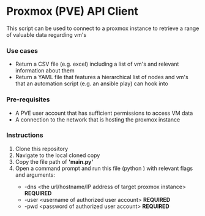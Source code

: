 
# Proxmox (PVE) API Client

This script can be used to connect to a proxmox instance to retrieve a range of valuable data regarding vm's

### Use cases
* Return a CSV file (e.g. excel) including a list of vm's and relevant information about them
* Return a YAML file that features a hierarchical list of nodes and vm's that an automation script (e.g. an ansible play) can hook into  

### Pre-requisites
* A PVE user account that has sufficient permissions to access VM data
* A connection to the network that is hosting the proxmox instance

### Instructions
1. Clone this repository
2. Navigate to the local cloned copy
3. Copy the file path of **'main.py'**
4. Open a command prompt and run this file (python <copied file path>) with relevant flags and arguments:
   * -dns \<the url/hostname/IP address of target proxmox instance\> **REQUIRED**  
   * -user \<username of authorized user account\> **REQUIRED**  
   * -pwd \<password of authorized user account\> **REQUIRED**  
  

